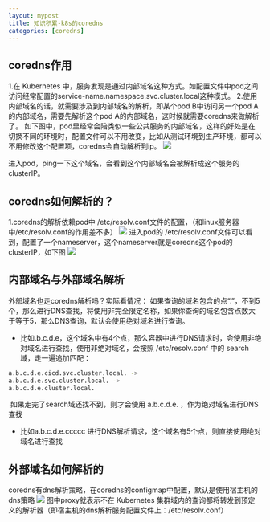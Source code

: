 ```yaml
---
layout: mypost
title: 知识积累-k8s的coredns
categories: [coredns]
---
```




## coredns作用
  1.在 Kubernetes 中，服务发现是通过内部域名这种方式。如配置文件中pod之间访问经常配置的service-name.namespace.svc.cluster.local这种模式。
  2.使用内部域名的话，就需要涉及到内部域名的解析，即某个pod B中访问另一个pod A的内部域名，需要先解析这个pod A的内部域名，这时候就需要coredns来做解析了。
    如下图中，pod里经常会陪类似一些公共服务的内部域名，这样的好处是在切换不同的环境时，配置文件可以不用改变，比如从测试环境到生产环境，都可以不用修改这个配置项，coredns会自动解析到ip。
  ![](https://niusdimage-1258441135.cos.ap-chengdu.myqcloud.com/img/20190929230618.png)

进入pod，ping一下这个域名，会看到这个内部域名会被解析成这个服务的clusterIP。

## coredns如何解析的？
 1.coredns的解析依赖pod中 /etc/resolv.conf文件的配置，（和linux服务器中/etc/resolv.conf的作用差不多）
 ![](https://niusdimage-1258441135.cos.ap-chengdu.myqcloud.com/img/20190929231630.png)
 进入pod的 /etc/resolv.conf文件可以看到，配置了一个nameserver，这个nameserver就是coredns这个pod的clusterIP，如下图
 ![](https://niusdimage-1258441135.cos.ap-chengdu.myqcloud.com/img/20190929231922.png)
## 内部域名与外部域名解析
   外部域名也走coredns解析吗？实际看情况：
   如果查询的域名包含的点“.”，不到5个，那么进行DNS查找，将使用非完全限定名称，如果你查询的域名包含点数大于等于5，那么DNS查询，默认会使用绝对域名进行查询。
   * 比如.b.c.d.e，这个域名中有4个点，那么容器中进行DNS请求时，会使用非绝对域名进行查找，使用非绝对域名，会按照 /etc/resolv.conf 中的 search 域，走一遍追加匹配：
   ```sh
   a.b.c.d.e.cicd.svc.cluster.local. ->
   a.b.c.d.e.svc.cluster.local. ->
   a.b.c.d.e.cluster.local.
   ```
​        如果走完了search域还找不到，则才会使用 a.b.c.d.e. ，作为绝对域名进行DNS查找

   * 比如a.b.c.d.e.ccccc 进行DNS解析请求，这个域名有5个点，则直接使用绝对域名进行查找

## 外部域名如何解析的
   coredns有dns解析策略，在coredns的configmap中配置，默认是使用宿主机的dns策略
   ![](https://niusdimage-1258441135.cos.ap-chengdu.myqcloud.com/img/20190929233958.png)
   图中proxy就表示不在 Kubernetes 集群域内的查询都将转发到预定义的解析器（即宿主机的dns解析服务配置文件上：/etc/resolv.conf）




